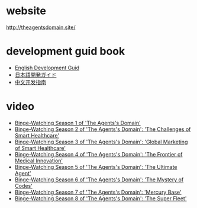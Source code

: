 # website
http://theagentsdomain.site/

# development guid book
- <a href="developmentguid/English.md">English Development Guid</a>
- <a href="developmentguid/日本語.md">日本語開発ガイド</a>
- <a href="developmentguid/中文.md">中文开发指南</a>

# video
- [Binge-Watching Season 1 of 'The Agents's Domain'](https://youtu.be/gOUp1BVz8bI)
- [Binge-Watching Season 2 of 'The Agents's Domain': 'The Challenges of Smart Healthcare'](https://youtu.be/kDz6fw6xyoA)
- [Binge-Watching Season 3 of 'The Agents's Domain': 'Global Marketing of Smart Healthcare'](https://youtu.be/PlsqntiMoeY)
- [Binge-Watching Season 4 of 'The Agents's Domain': 'The Frontier of Medical Innovation'](https://youtu.be/1wIM4Otqv6Q)
- [Binge-Watching Season 5 of 'The Agents's Domain': 'The Ultimate Agent'](https://youtu.be/JFtV3GzqUq4)
- [Binge-Watching Season 6 of 'The Agents's Domain': 'The Mystery of Codes'](https://youtu.be/tNJ6mH-q7Uc)
- [Binge-Watching Season 7 of 'The Agents's Domain': 'Mercury Base'](https://youtu.be/0hKlx0JmJ1Y)
- [Binge-Watching Season 8 of 'The Agents's Domain': 'The Super Fleet'](https://youtu.be/9259M0oaL78)
